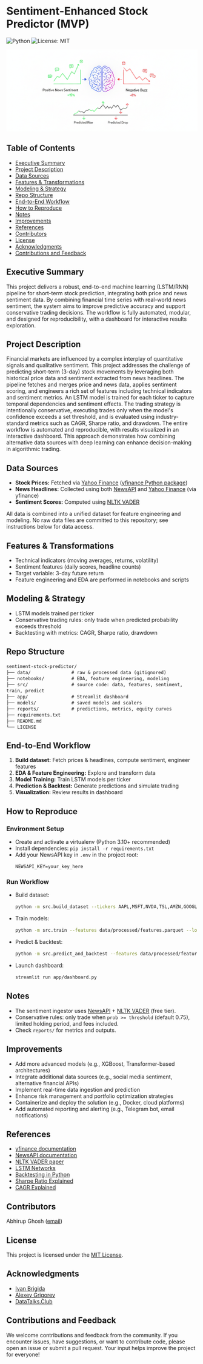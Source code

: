 # Sentiment-Enhanced Stock Predictor (MVP)

![Python](https://img.shields.io/badge/Python-3.10%2B-blue)
![License: MIT](https://img.shields.io/badge/License-MIT-yellow.svg)

![Project Banner](banner.png)

## Table of Contents
- [Executive Summary](#executive-summary)
- [Project Description](#project-description)
- [Data Sources](#data-sources)
- [Features & Transformations](#features--transformations)
- [Modeling & Strategy](#modeling--strategy)
- [Repo Structure](#repo-structure)
- [End-to-End Workflow](#end-to-end-workflow)
- [How to Reproduce](#how-to-reproduce)
- [Notes](#notes)
- [Improvements](#improvements)
- [References](#references)
- [Contributors](#contributors)
- [License](#license)
- [Acknowledgments](#acknowledgments)
- [Contributions and Feedback](#contributions-and-feedback)

## Executive Summary
This project delivers a robust, end-to-end machine learning (LSTM/RNN) pipeline for short-term stock prediction, integrating both price and news sentiment data. By combining financial time series with real-world news sentiment, the system aims to improve predictive accuracy and support conservative trading decisions. The workflow is fully automated, modular, and designed for reproducibility, with a dashboard for interactive results exploration.

## Project Description
Financial markets are influenced by a complex interplay of quantitative signals and qualitative sentiment. This project addresses the challenge of predicting short-term (3-day) stock movements by leveraging both historical price data and sentiment extracted from news headlines. The pipeline fetches and merges price and news data, applies sentiment scoring, and engineers a rich set of features including technical indicators and sentiment metrics. An LSTM model is trained for each ticker to capture temporal dependencies and sentiment effects. The trading strategy is intentionally conservative, executing trades only when the model's confidence exceeds a set threshold, and is evaluated using industry-standard metrics such as CAGR, Sharpe ratio, and drawdown. The entire workflow is automated and reproducible, with results visualized in an interactive dashboard. This approach demonstrates how combining alternative data sources with deep learning can enhance decision-making in algorithmic trading.

## Data Sources
- **Stock Prices:** Fetched via [Yahoo Finance](https://finance.yahoo.com/) ([yfinance Python package](https://github.com/ranaroussi/yfinance))
- **News Headlines:** Collected using both [NewsAPI](https://newsapi.org/) and [Yahoo Finance](https://finance.yahoo.com/) (via yfinance)
- **Sentiment Scores:** Computed using [NLTK VADER](https://github.com/cjhutto/vaderSentiment)

All data is combined into a unified dataset for feature engineering and modeling. No raw data files are committed to this repository; see instructions below for data access.

## Features & Transformations
- Technical indicators (moving averages, returns, volatility)
- Sentiment features (daily scores, headline counts)
- Target variable: 3-day future return
- Feature engineering and EDA are performed in notebooks and scripts

## Modeling & Strategy
- LSTM models trained per ticker
- Conservative trading rules: only trade when predicted probability exceeds threshold
- Backtesting with metrics: CAGR, Sharpe ratio, drawdown

## Repo Structure
```
sentiment-stock-predictor/
├── data/               # raw & processed data (gitignored)
├── notebooks/          # EDA, feature engineering, modeling
├── src/                # source code: data, features, sentiment, train, predict
├── app/                # Streamlit dashboard
├── models/             # saved models and scalers
├── reports/            # predictions, metrics, equity curves
├── requirements.txt
├── README.md
└── LICENSE
```

## End-to-End Workflow
1. **Build dataset:** Fetch prices & headlines, compute sentiment, engineer features
2. **EDA & Feature Engineering:** Explore and transform data
3. **Model Training:** Train LSTM models per ticker
4. **Prediction & Backtest:** Generate predictions and simulate trading
5. **Visualization:** Review results in dashboard

## How to Reproduce
### Environment Setup
- Create and activate a virtualenv (Python 3.10+ recommended)
- Install dependencies: `pip install -r requirements.txt`
- Add your NewsAPI key in `.env` in the project root:
  ```
  NEWSAPI_KEY=your_key_here
  ```

### Run Workflow
- Build dataset:
  ```bash
  python -m src.build_dataset --tickers AAPL,MSFT,NVDA,TSL,AMZN,GOOGL,META,INTL --start 2023-01-01 --end 2025-09-01 --out data/processed/features.parquet
  ```
- Train models:
  ```bash
  python -m src.train --features data/processed/features.parquet --lookback 10 --epochs 10
  ```
- Predict & backtest:
  ```bash
  python -m src.predict_and_backtest --features data/processed/features.parquet --lookback 10 --threshold 0.75 --hold_days 3
  ```
- Launch dashboard:
  ```bash
  streamlit run app/dashboard.py
  ```

## Notes
- The sentiment ingestor uses [NewsAPI](https://newsapi.org/) + [NLTK VADER](https://github.com/cjhutto/vaderSentiment) (free tier).
- Conservative rules: only trade when `prob >= threshold` (default 0.75), limited holding period, and fees included.
- Check `reports/` for metrics and outputs.

## Improvements
- Add more advanced models (e.g., XGBoost, Transformer-based architectures)
- Integrate additional data sources (e.g., social media sentiment, alternative financial APIs)
- Implement real-time data ingestion and prediction
- Enhance risk management and portfolio optimization strategies
- Containerize and deploy the solution (e.g., Docker, cloud platforms)
- Add automated reporting and alerting (e.g., Telegram bot, email notifications)

## References
- [yfinance documentation](https://github.com/ranaroussi/yfinance)
- [NewsAPI documentation](https://newsapi.org/docs)
- [NLTK VADER paper](https://ojs.aaai.org/index.php/AAAI/article/view/14550)
- [LSTM Networks](https://colah.github.io/posts/2015-08-Understanding-LSTMs/)
- [Backtesting in Python](https://www.backtrader.com/)
- [Sharpe Ratio Explained](https://www.investopedia.com/terms/s/sharperatio.asp)
- [CAGR Explained](https://www.investopedia.com/terms/c/cagr.asp)

## Contributors
Abhirup Ghosh ([email](mailto:abhirup.ghosh.184098@gmail.com))

## License
This project is licensed under the [MIT License](LICENSE).

## Acknowledgments
- [Ivan Brigida](https://github.com/realmistic)
- [Alexey Grigorev](https://github.com/alexeygrigorev)
- [DataTalks.Club](https://datatalks.club/)

## Contributions and Feedback
We welcome contributions and feedback from the community. If you encounter issues, have suggestions, or want to contribute code, please open an issue or submit a pull request. Your input helps improve the project for everyone!

